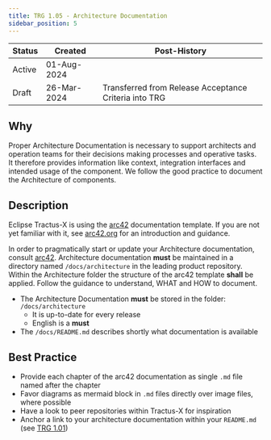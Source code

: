 ```yaml
---
title: TRG 1.05 - Architecture Documentation
sidebar_position: 5
---
```


| Status   | Created     | Post-History                                          |
|----------|-------------|-------------------------------------------------------|
| Active   | 01-Aug-2024 |                                                       |
| Draft    | 26-Mar-2024 | Transferred from Release Acceptance Criteria into TRG |

## Why

Proper Architecture Documentation is necessary to support architects and operation teams for their decisions making processes and operative tasks. It therefore provides information like context, integration interfaces and intended usage of the component. We follow the good practice to document the Architecture of components.

## Description

Eclipse Tractus-X is using the [arc42](https://arc42.org/) documentation template. If you are not yet familiar with it, see [arc42.org](https://arc42.org/) for an introduction and guidance.

In order to pragmatically start or update your Architecture documentation, consult [arc42](https://arc42.org/). Architecture documentation **must** be maintained in a directory named `/docs/architecture` in the leading product repository. Within the Architecture folder the structure of the arc42 template **shall** be applied. Follow the guidance to understand, WHAT and HOW to document.

- The Architecture Documentation **must** be stored in the folder: `/docs/architecture`
  - It is up-to-date for every release
  - English is a **must**
- The `/docs/README.md` describes shortly what documentation is available

## Best Practice

- Provide each chapter of the arc42 documentation as single `.md` file named after the chapter
- Favor diagrams as mermaid block in `.md` files directly over image files, where possible
- Have a look to peer repositories within Tractus-X for inspiration
- Anchor a link to your architecture documentation within your `README.md` (see [TRG 1.01](https://eclipse-tractusx.github.io/docs/release/trg-1/trg-1-1))
